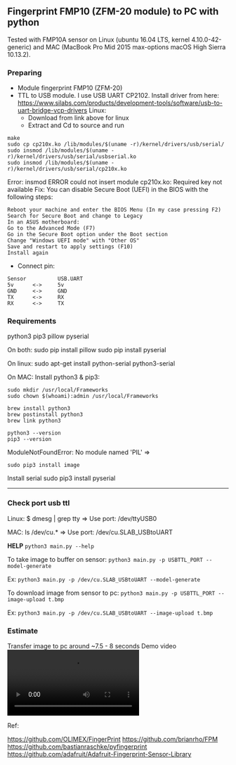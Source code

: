 ## Fingerprint FMP10 (ZFM-20 module) to PC with python

Tested with FMP10A sensor on Linux (ubuntu 16.04 LTS, kernel 4.10.0-42-generic) and MAC (MacBook Pro Mid 2015 max-options macOS High Sierra 10.13.2).

### Preparing
- Module fingerprint FMP10 (ZFM-20)
- TTL to USB module. I use USB UART CP2102. Install driver from here: https://www.silabs.com/products/development-tools/software/usb-to-uart-bridge-vcp-drivers
Linux:
	+ Download from link above for linux
	+ Extract and Cd to source and run
```
make
sudo cp cp210x.ko /lib/modules/$(uname -r)/kernel/drivers/usb/serial/
sudo insmod /lib/modules/$(uname -r)/kernel/drivers/usb/serial/usbserial.ko
sudo insmod /lib/modules/$(uname -r)/kernel/drivers/usb/serial/cp210x.ko
```
Error: insmod ERROR could not insert module cp210x.ko: Required key not available
Fix: You can disable Secure Boot (UEFI) in the BIOS with the following steps:

	Reboot your machine and enter the BIOS Menu (In my case pressing F2)
	Search for Secure Boot and change to Legacy
	In an ASUS motherboard:
	Go to the Advanced Mode (F7)
	Go in the Secure Boot option under the Boot section
	Change "Windows UEFI mode" with "Other OS"
	Save and restart to apply settings (F10)
	Install again

- Connect pin:
```
Sensor			USB.UART
5v		<->		5v
GND		<->		GND
TX		<->		RX
RX		<->		TX
```

### Requirements
python3
pip3
pillow
pyserial

On both:
sudo pip install pillow
sudo pip install pyserial

On linux:
sudo apt-get install python-serial python3-serial

On MAC:
Install python3 & pip3:
```
sudo mkdir /usr/local/Frameworks
sudo chown $(whoami):admin /usr/local/Frameworks

brew install python3
brew postinstall python3
brew link python3

python3 --version
pip3 --version
```
ModuleNotFoundError: No module named 'PIL'
=> 
```
sudo pip3 install image
```
Install serial
sudo pip3 install pyserial

----------------------
### Check port usb ttl
Linux:
$ dmesg | grep tty
=> Use port:  /dev/ttyUSB0

MAC:
ls /dev/cu.*
=> Use port: /dev/cu.SLAB_USBtoUART

**HELP**
`python3 main.py --help`

To take image to buffer on sensor:
`python3 main.py -p USBTTL_PORT --model-generate`

Ex:
`python3 main.py -p /dev/cu.SLAB_USBtoUART --model-generate`

To download image from sensor to pc:
`python3 main.py -p USBTTL_PORT --image-upload t.bmp`

Ex:
`python3 main.py -p /dev/cu.SLAB_USBtoUART --image-upload t.bmp`

### Estimate
Transfer image to pc around ~7.5 - 8 seconds
Demo video
![Preview](demo.mp4)


Ref: 

https://github.com/OLIMEX/FingerPrint
https://github.com/brianrho/FPM
https://github.com/bastianraschke/pyfingerprint
https://github.com/adafruit/Adafruit-Fingerprint-Sensor-Library
